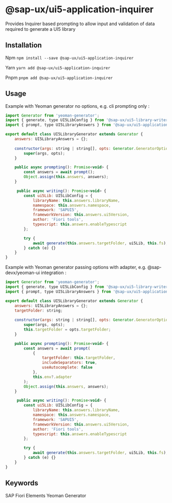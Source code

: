 # @sap-ux/ui5-application-inquirer

Provides Inquirer based prompting to allow input and validation of data required to generate a UI5 library


## Installation
Npm
`npm install --save @sap-ux/ui5-application-inquirer`

Yarn
`yarn add @sap-ux/ui5-application-inquirer`

Pnpm
`pnpm add @sap-ux/ui5-application-inquirer`

## Usage

Example with Yeoman generator no options, e.g. cli prompting only :

```javascript
import Generator from 'yeoman-generator';
import { generate, type UI5LibConfig } from '@sap-ux/ui5-library-writer';
import { prompt, type UI5LibraryAnswers } from '@sap-ux/ui5-application-inquirer';

export default class UI5LibraryGenerator extends Generator {
    answers: UI5LibraryAnswers = {};
 
    constructor(args: string | string[], opts: Generator.GeneratorOptions) {
        super(args, opts);
    }

    public async prompting(): Promise<void> {
        const answers = await prompt();
        Object.assign(this.answers, answers);
    }

     public async writing(): Promise<void> {
        const ui5Lib: UI5LibConfig = {
            libraryName: this.answers.libraryName,
            namespace: this.answers.namespace,
            framework: 'SAPUI5',
            frameworkVersion: this.answers.ui5Version,
            author: 'Fiori tools',
            typescript: this.answers.enableTypescript
        };

        try {
            await generate(this.answers.targetFolder, ui5Lib, this.fs);
        } catch (e) {}
    }
}
```

Example with Yeoman generator passing options with adapter, e.g. @sap-devx/yeoman-ui integration :

```javascript
import Generator from 'yeoman-generator';
import { generate, type UI5LibConfig } from '@sap-ux/ui5-library-writer';
import { prompt, type UI5LibraryAnswers } from '@sap-ux/ui5-application-inquirer';

export default class UI5LibraryGenerator extends Generator {
    answers: UI5LibraryAnswers = {};
    targetFolder: string;
 
    constructor(args: string | string[], opts: Generator.GeneratorOptions) {
        super(args, opts);
        this.targetFolder = opts.targetFolder;
    }

    public async prompting(): Promise<void> {
        const answers = await prompt(
            {
                targetFolder: this.targetFolder,
                includeSeparators: true,
                useAutocomplete: false
            },
            this.env?.adapter
        );
        Object.assign(this.answers, answers);
    }

     public async writing(): Promise<void> {
        const ui5Lib: UI5LibConfig = {
            libraryName: this.answers.libraryName,
            namespace: this.answers.namespace,
            framework: 'SAPUI5',
            frameworkVersion: this.answers.ui5Version,
            author: 'Fiori tools',
            typescript: this.answers.enableTypescript
        };

        try {
            await generate(this.answers.targetFolder, ui5Lib, this.fs);
        } catch (e) {}
    }
}
```

## Keywords
SAP Fiori Elements
Yeoman
Generator
